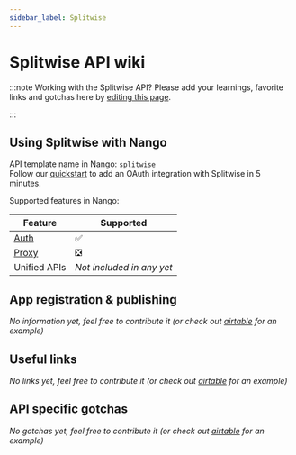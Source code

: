 ```yaml
---
sidebar_label: Splitwise
---
```


# Splitwise API wiki

:::note Working with the Splitwise API?
Please add your learnings, favorite links and gotchas here by [editing this page](https://github.com/nangohq/nango/tree/master/docs/docs/providers/splitwise.md).

:::

## Using Splitwise with Nango

API template name in Nango: `splitwise`  
Follow our [quickstart](../quickstart.md) to add an OAuth integration with Splitwise in 5 minutes.

Supported features in Nango:

| Feature                            | Supported                 |
| ---------------------------------- | ------------------------- |
| [Auth](/nango-auth/core-concepts)  | ✅                        |
| [Proxy](/nango-unified-apis/proxy) | ❎                        |
| Unified APIs                       | _Not included in any yet_ |

## App registration & publishing

_No information yet, feel free to contribute it (or check out [airtable](airtable.md) for an example)_

## Useful links

_No links yet, feel free to contribute it (or check out [airtable](airtable.md) for an example)_

## API specific gotchas

_No gotchas yet, feel free to contribute it (or check out [airtable](airtable.md) for an example)_
